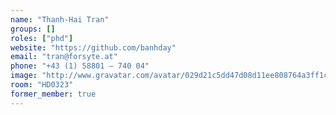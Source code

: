 ```yaml
---
name: "Thanh-Hai Tran"
groups: []
roles: ["phd"]
website: "https://github.com/banhday"
email: "tran@forsyte.at"
phone: "+43 (1) 58801 – 740 04"
image: "http://www.gravatar.com/avatar/029d21c5dd47d08d11ee808764a3ff1c?s=200&d=mm"
room: "HD0323"
former_member: true
---
```


<!--
Your custom content goes here.
-->